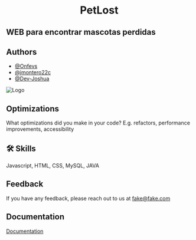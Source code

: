 
<h1 align=center> PetLost </h1>

## WEB para encontrar mascotas perdidas


## Authors

- [@Onfevs](https://github.com/onfevs)
- [@jmontero22c](https://github.com/jmontero22c)
- [@Dev-Joshua](https://github.com/Dev-Joshua)



![Logo](https://github.com/onfevs/PetLost/blob/main/Frontend/assets/icon/logo.png)


## Optimizations

What optimizations did you make in your code? E.g. refactors, performance improvements, accessibility


## 🛠 Skills
Javascript, HTML, CSS, MySQL, JAVA


## Feedback

If you have any feedback, please reach out to us at fake@fake.com


## Documentation

[Documentation](https://github.com/onfevs/ENCUMA_BUMA/tree/main/Documentacion)
